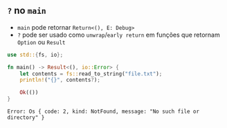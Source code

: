 ## `?` no `main`

- `main` pode retornar `Return<(), E: Debug>`
- `?` pode ser usado como `unwrap`/`early return` em funções que retornam `Option` ou `Result`

```rust
use std::{fs, io};

fn main() -> Result<(), io::Error> {
    let contents = fs::read_to_string("file.txt");
    println!("{}", contents?);

    Ok(())
}
```
```shell
Error: Os { code: 2, kind: NotFound, message: "No such file or directory" }
```
